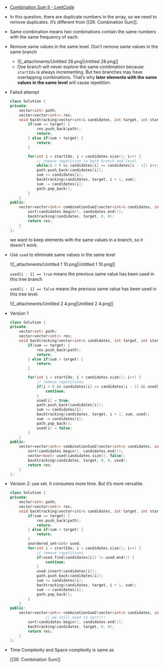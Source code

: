 - [Combination Sum II - LeetCode](https://leetcode.com/problems/combination-sum-ii/description/)
- In this question, there are duplicate numbers in the array, so we need to remove duplicates. It’s different from [[39. Combination Sum]]. 
- Same combination means two combinations contain the same numbers with the same frequency of each. 
- Remove same values in the same level. Don’t remove same values in the same branch
    - ![[_attachments/Untitled 28.png|Untitled 28.png]]
	- One branch will never explore the same combination because `startIdx` is always incrementing. But two branches may have overlapping combinations. That’s why **later elements with the same values in the same level** will cause repetition.
    
- Failed attempt
    
    ```C++
    class Solution {
    private:
        vector<int> path;
        vector<vector<int>> res;
        void backtracking(vector<int>& candidates, int target, int startIdx, int sum) {
            if(sum == target) {
                res.push_back(path);
                return;
            } else if(sum > target) {
                return;
            }
    
            for(int i = startIdx; i < candidates.size(); i++) {
                // remove repetition in both branch and level
                while(i > 0 && candidates[i] == candidates[i - 1]) i++;
                path.push_back(candidates[i]);
                sum += candidates[i];
                backtracking(candidates, target, i + 1, sum);
                sum -= candidates[i];
                path.pop_back();
            }
        }
    public:
        vector<vector<int>> combinationSum2(vector<int>& candidates, int target) {
            sort(candidates.begin(), candidates.end());
            backtracking(candidates, target, 0, 0);
            return res;
        }
    };
    ```
    
    we want to keep elements with the same values in a branch, so it doesn’t work.
    
- Use `used` to eliminate same values in the same level
    
    ![[_attachments/Untitled 1 10.png|Untitled 1 10.png]]
    
    `used[i - 1] == true` means the previous same value has been used in this tree branch
    
    `used[i - 1] == false` means the previous same value has been used in this tree level.
    
    ![[_attachments/Untitled 2 4.png|Untitled 2 4.png]]
    
- Version 1
    
    ```C++
    class Solution {
    private:
        vector<int> path;
        vector<vector<int>> res;
        void backtracking(vector<int>& candidates, int target, int startIdx, int sum, vector<bool>& used) {
            if(sum == target) {
                res.push_back(path);
                return;
            } else if(sum > target) {
                return;
            }
    
            for(int i = startIdx; i < candidates.size(); i++) {
                // remove repetitions
                if(i > 0 && candidates[i] == candidates[i - 1] && used[i - 1] == false) {
                    continue;
                }
                used[i] = true;
                path.push_back(candidates[i]);
                sum += candidates[i];
                backtracking(candidates, target, i + 1, sum, used);
                sum -= candidates[i];
                path.pop_back();
                used[i] = false;
            }
        }
    public:
        vector<vector<int>> combinationSum2(vector<int>& candidates, int target) {
            sort(candidates.begin(), candidates.end());
            vector<bool> used(candidates.size(), false);
            backtracking(candidates, target, 0, 0, used);
            return res;
        }
    };
    ```
    
- Version 2: use set. It consumes more time. But it’s more versatile. 
    
    ```C++
    class Solution {
    private:
        vector<int> path;
        vector<vector<int>> res;
        void backtracking(vector<int>& candidates, int target, int startIdx, int sum) {
            if(sum == target) {
                res.push_back(path);
                return;
            } else if(sum > target) {
                return;
            }
            unordered_set<int> used;
            for(int i = startIdx; i < candidates.size(); i++) {
                // remove repetitions
                if(used.find(candidates[i]) != used.end()) {
                    continue;
                }
                used.insert(candidates[i]);
                path.push_back(candidates[i]);
                sum += candidates[i];
                backtracking(candidates, target, i + 1, sum);
                sum -= candidates[i];
                path.pop_back();
            }
        }
    public:
        vector<vector<int>> combinationSum2(vector<int>& candidates, int target) {
    				// we still need to sort!!!
            sort(candidates.begin(), candidates.end());
            backtracking(candidates, target, 0, 0);
            return res;
        }
    };
    ```
    
- Time Complexity and Space complexity is same as
    
    [[39. Combination Sum]]